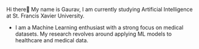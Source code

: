 Hi there👋 My name is Gaurav, I am currently studying Artificial Intelligence at St. Francis Xavier University.
- I am a Machine Learning enthusiast with a strong focus on medical datasets. My research revolves around applying ML models to healthcare and medical data.

<!---
TheUnexploredWorldofML/TheUnexploredWorldofML is a ✨ special ✨ repository because its `README.md` (this file) appears on your GitHub profile.
You can click the Preview link to take a look at your changes.
--->

